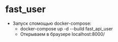 # fast_user

- Запуск спомощью docker-compose:
    - docker-compose up -d --build fast_api_user
    - Открываем в браузере localhost:8000/

